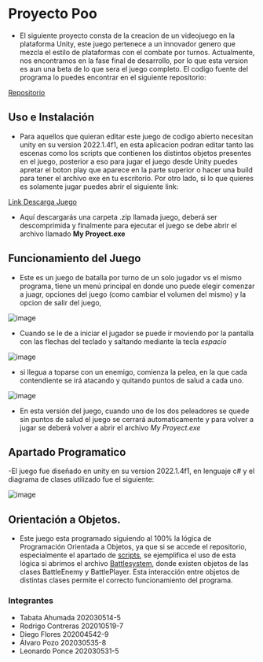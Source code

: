 
# Proyecto Poo

- El siguiente proyecto consta de la creacion de un videojuego en la plataforma Unity, este juego pertenece a un innovador genero que mezcla el estilo de plataformas con el combate por turnos. Actualmente, nos encontramos en la fase final de desarrollo, por lo que esta version es aun una beta de lo que sera el juego completo. El codigo fuente del programa lo puedes encontrar en el siguiente repositorio:

[Repositorio](https://github.com/Ryshadio/Proyecto-POO)


## Uso e Instalación

- Para aquellos que quieran editar este juego de codigo abierto necesitan unity en su version 2022.1.4f1, en esta aplicacion podran editar tanto las escenas como los scripts que contienen los distintos objetos presentes en el juego, posterior a eso para jugar el juego desde Unity puedes apretar el boton play que aparece en la parte superior o hacer una build para tener el archivo exe en tu escritorio. Por otro lado, si lo que quieres es solamente jugar puedes abrir el siguiente link:

[Link Descarga Juego](https://drive.google.com/file/d/1pAgQdQH_FiZLykebaLivSGt4LN2x9p_P/view?usp=sharing)

- Aquí descargarás una carpeta .zip llamada juego, deberá ser descomprimida y finalmente para ejecutar el juego se debe abrir el archivo llamado **My Proyect.exe**

## Funcionamiento del Juego

- Este es un juego de batalla por turno de un solo jugador vs el mismo programa, tiene un menú principal en donde uno puede elegir comenzar a juagr, opciones del juego (como cambiar el volumen del mismo) y la opcion de salir del juego, 

![image](https://user-images.githubusercontent.com/101778855/181620362-44a4a53b-239e-4972-8857-894322acdde2.png)

- Cuando se le de a iniciar el jugador se puede ir moviendo por la pantalla con las flechas del teclado y saltando mediante la tecla *espacio*

![image](https://user-images.githubusercontent.com/101778855/181620474-3f1c06d3-bf3d-4eaa-ade7-ba5327bce18e.png)

- si llegua a toparse con un enemigo, comienza la pelea, en la que cada contendiente se irá atacando y quitando puntos de salud a cada uno.

![image](https://user-images.githubusercontent.com/101778855/181620555-bb1b9684-f0aa-4e5f-a587-6b6c17de9efa.png)

- En esta versión del juego, cuando uno de los dos peleadores se quede sin puntos de salud el juego se cerrará automaticamente y para volver a jugar se deberá volver a abrir el archivo *My Proyect.exe* 

## Apartado Programatico

-El juego fue diseñado en unity en su version 2022.1.4f1, en lenguaje c# y el diagrama de clases utilizado fue el siguiente: 

![image](https://user-images.githubusercontent.com/101778855/181617480-35f31652-b503-4a90-948b-1411c02084e6.png)

## Orientación a Objetos.

- Este juego esta programado siguiendo al 100% la lógica de Programación Orientada a Objetos, ya que si se accede el repositorio, especialmente el apartado de [scripts](https://github.com/Ryshadio/Proyecto-POO/tree/main/Assets/Scripts),  se ejemplifica el uso de esta lógica  si abrimos el archivo [Battlesystem](https://github.com/Ryshadio/Proyecto-POO/blob/main/Assets/Scripts/BattleSystem.cs), donde existen objetos de las clases BattleEnemy y BattlePlayer. Esta interacción entre objetos de distintas clases permite el correcto funcionamiento del programa.

### Integrantes

- Tabata Ahumada        202030514-5
- Rodrigo Contreras     202010519-7
- Diego Flores          202004542-9
- Álvaro Pozo           202030535-8
- Leonardo Ponce        202030531-5
